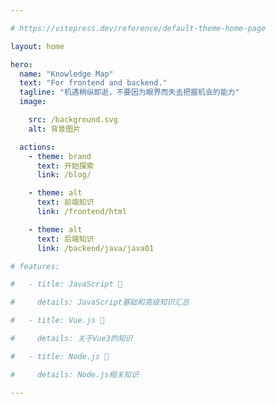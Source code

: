 ```yaml
---

# https://vitepress.dev/reference/default-theme-home-page

layout: home

hero:
  name: "Knowledge Map"
  text: "For frontend and backend."
  tagline: "机遇稍纵即逝，不要因为眼界而失去把握机会的能力"
  image: 

    src: /background.svg
    alt: 背景图片

  actions:
    - theme: brand
      text: 开始探索
      link: /blog/

    - theme: alt
      text: 前端知识
      link: /frontend/html

    - theme: alt
      text: 后端知识
      link: /backend/java/java01

# features:

#   - title: JavaScript 💞

#     details: JavaScript基础和高级知识汇总

#   - title: Vue.js 🦢

#     details: 关于Vue3的知识

#   - title: Node.js 🐧

#     details: Node.js相关知识

---
```

